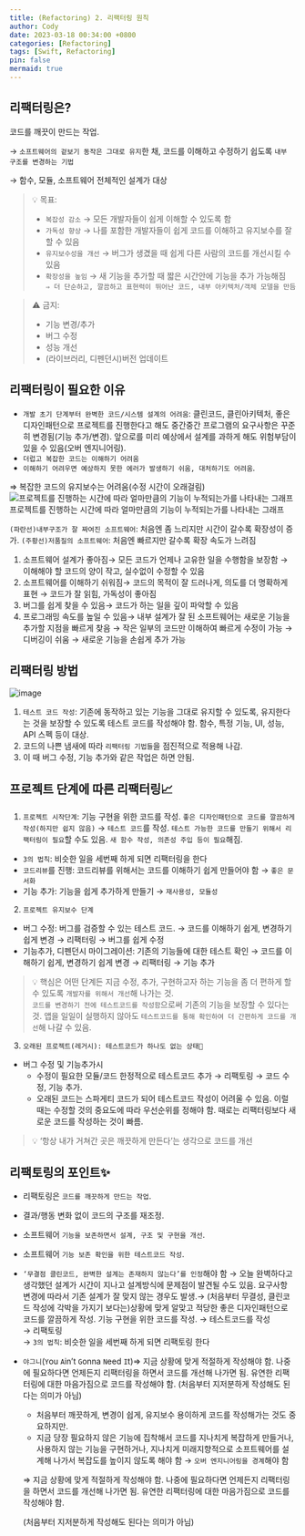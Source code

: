 ```yaml
---
title: (Refactoring) 2. 리팩터링 원칙
author: Cody
date: 2023-03-18 00:34:00 +0800
categories: [Refactoring]
tags: [Swift, Refactoring]
pin: false
mermaid: true
---
```

## 리팩터링은?

코드를 깨끗이 만드는 작업.

→ `소프트웨어의 겉보기 동작은 그대로 유지`한 채, 코드를 이해하고 수정하기 쉽도록 `내부 구조를 변경하는 기법`

→ 함수, 모듈, 소프트웨어 전체적인 설계가 대상


>💡 목표:   
> - `복잡성 감소` → 모든 개발자들이 쉽게 이해할 수 있도록 함   
> - `가독성 향상` → 나를 포함한 개발자들이 쉽게 코드를 이해하고 유지보수를 잘 할 수 있음   
> - `유지보수성을 개선` → 버그가 생겼을 때 쉽게 다른 사람의 코드를 개선시킬 수 있음   
> - `확장성을 높임` → 새 기능을 추가할 때 짧은 시간안에 기능을 추가 가능해짐   
> `⇒ 더 단순하고, 깔끔하고 표현력이 뛰어난 코드, 내부 아키텍처/객체 모델을 만듬`   



>⚠️ 금지:   
> - 기능 변경/추가   
> - 버그 수정   
> - 성능 개선   
> - (라이브러리, 디펜던시)버전 업데이트   


## 리팩터링이 필요한 이유

- `개발 초기 단계부터 완벽한 코드/시스템 설계의 어려움`: 클린코드, 클린아키텍처, 좋은 디자인패턴으로 프로젝트를 진행한다고 해도 중간중간 프로그램의 요구사항은 꾸준히 변경됨(기능 추가/변경). 앞으로를 미리 예상에서 설계를 과하게 해도 위험부담이 있을 수 있음(오버 엔지니어링).
- `더럽고 복잡한 코드는 이해하기 어려움`
- `이해하기 어려우면 예상하지 못한 에러가 발생하기 쉬움, 대처하기도 어려움`.

⇒ 복잡한 코드의 유지보수는 어려움(수정 시간이 오래걸림)
![프로젝트를 진행하는 시간에 따라 얼마만큼의 기능이 누적되는가를 나타내는 그래프](https://github.com/swiftycody/swiftycody.github.io/assets/9062513/00078a09-362e-4220-a009-9b3e16b0ab4e)
프로젝트를 진행하는 시간에 따라 얼마만큼의 기능이 누적되는가를 나타내는 그래프

`(파란선)내부구조가 잘 짜여진 소프트웨어`: 처음엔 좀 느리지만 시간이 갈수록 확장성이 증가. 
`(주황선)저품질의 소프트웨어`: 처음엔 빠르지만 갈수록 확장 속도가 느려짐

1. 소프트웨어 설계가 좋아짐→ 모든 코드가 언제나 고유한 일을 수행함을 보장함 → 이해해야 할 코드의 양이 작고, 실수없이 수정할 수 있음
2. 소프트웨어를 이해하기 쉬워짐→ 코드의 목적이 잘 드러나게, 의도를 더 명확하게 표현 → 코드가 잘 읽힘, 가독성이 좋아짐
3. 버그를 쉽게 찾을 수 있음→ 코드가 하는 일을 깊이 파악할 수 있음
4. 프로그래밍 속도를 높일 수 있음→ 내부 설계가 잘 된 소프트웨어는 새로운 기능을 추가할 지점을 빠르게 찾음 → 작은 일부의 코드만 이해하여 빠르게 수정이 가능 → 디버깅이 쉬움 → 새로운 기능을 손쉽게 추가 가능

## 리팩터링 방법
![image](https://github.com/swiftycody/swiftycody.github.io/assets/9062513/f1b27c98-bc05-4f27-8222-2a95b736cd96)

1. `테스트 코드 작성`: 기존에 동작하고 있는 기능을 그대로 유지할 수 있도록, 유지한다는 것을 보장할 수 있도록 테스트 코드를 작성해야 함. 함수, 특정 기능, UI, 성능, API 스펙 등이 대상.
2. 코드의 나쁜 냄새에 따라 `리팩터링 기법들`을 점진적으로 적용해 나감.
3. 이 때 버그 수정, 기능 추가와 같은 작업은 하면 안됨.

## 프로젝트 단계에 따른 리팩터링📈

1. `프로젝트 시작단계`: 기능 구현을 위한 코드를 작성. `좋은 디자인패턴으로 코드를 깔끔하게 작성(하지만 쉽지 않음)` → `테스트 코드`를 작성. `테스트 가능한 코드를 만들기 위해서 리팩터링이 필요`할 수도 있음. `새 함수 작성, 의존성 주입 등이 필요`해짐.
- `3의 법칙`: 비슷한 일을 세번째 하게 되면 리팩터링을 한다
- `코드리뷰`를 진행: 코드리뷰를 위해서는 코드를 이해하기 쉽게 만들어야 함 → `좋은 문서화`
- 기능 추가: 기능을 쉽게 추가하게 만들기 → `재사용성, 모듈성`

2. `프로젝트 유지보수 단계`
- 버그 수정: 버그를 검증할 수 있는 테스트 코드. → 코드를 이해하기 쉽게, 변경하기 쉽게 변경 → 리팩터링 → 버그를 쉽게 수정
- 기능추가, 디펜던시 마이그레이션: 기존의 기능들에 대한 테스트 확인 → 코드를 이해하기 쉽게, 변경하기 쉽게 변경 → 리팩터링 → 기능 추가


>💡 핵심은 어떤 단계든 지금 수정, 추가, 구현하고자 하는 기능을 좀 더 편하게 할 수 있도록 `개발자를 위해서 개선`해 나가는 것.   
`코드를 변경하기 전에 테스트코드를 작성함`으로써 기존의 기능을 보장할 수 있다는 것. 앱을 일일이 실행하지 않아도 `테스트코드를 통해 확인하여 더 간편하게 코드를 개선`해 나갈 수 있음.


3. `오래된 프로젝트(레거시): 테스트코드가 하나도 없는 상태🚩`
- 버그 수정 및 기능추가시
    - 수정이 필요한 모듈/코드 한정적으로 테스트코드 추가 → 리팩토링 → 코드 수정, 기능 추가.
    - 오래된 코드는 스파게티 코드가 되어 테스트코드 작성이 어려울 수 있음. 이럴 때는 수정할 것의 중요도에 따라 우선순위를 정해야 함. 때로는 리팩터링보다 새로운 코드를 작성하는 것이 빠름.


>💡 ‘항상 내가 거쳐간 곳은 깨끗하게 만든다’는 생각으로 코드를 개선


## 리팩토링의 포인트✨

- 리팩토링은 `코드를 깨끗하게 만드는 작업`.
- 결과/행동 변화 없이 코드의 구조를 재조정.
- 소프트웨어 `기능을 보존하면서 설계, 구조 및 구현을 개선`.
- 소프트웨어 `기능 보존 확인을 위한 테스트코드 작성`.
- `‘무결점 클린코드, 완벽한 설계는 존재하지 않는다’를 인정`해야 함 → 오늘 완벽하다고 생각했던 설계가 시간이 지나고 설계방식에 문제점이 발견될 수도 있음. 요구사항 변경에 따라서 기존 설계가 잘 맞지 않는 경우도 발생.→ (처음부터 무결성, 클린코드 작성에 각박을 가지기 보다는)상황에 맞게 알맞고 적당한 좋은 디자인패턴으로 코드를 깔끔하게 작성. 기능 구현을 위한 코드를 작성.
→ 테스트코드를 작성   
→ 리팩토링   
→ `3의 법칙`: 비슷한 일을 세번째 하게 되면 리팩토링 한다   
- `야그니`(`Y`ou `A`in’t `G`onna `N`eed `I`t)⇒ 지금 상황에 맞게 적절하게 작성해야 함. 나중에 필요하다면 언제든지 리팩터링을 하면서 코드를 개선해 나가면 됨. 유연한 리팩터링에 대한 마음가짐으로 코드를 작성해야 함. (처음부터 지저분하게 작성해도 된다는 의미가 아님)
    - 처음부터 깨끗하게, 변경이 쉽게, 유지보수 용이하게 코드를 작성해가는 것도 중요하지만.
    - 지금 당장 필요하지 않은 기능에 집착해서 코드를 지나치게 복잡하게 만들거나, 사용하지 않는 기능을 구현하거나, 지나치게 미래지향적으로 소프트웨어를 설계해 나가서 복잡도를 높이지 않도록 해야 함 → `오버 엔지니어링을 경계`해야 함
    
    ⇒ 지금 상황에 맞게 적절하게 작성해야 함. 나중에 필요하다면 언제든지 리팩터링을 하면서 코드를 개선해 나가면 됨. 유연한 리팩터링에 대한 마음가짐으로 코드를 작성해야 함.
    
    (처음부터 지저분하게 작성해도 된다는 의미가 아님)